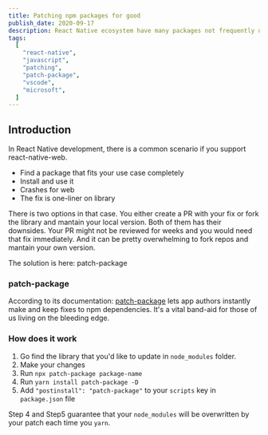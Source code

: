 ```yaml
---
title: Patching npm packages for good
publish_date: 2020-09-17
description: React Native ecosystem have many packages not frequently updated and I will work through how to bandaid those packages
tags:
  [
    "react-native",
    "javascript",
    "patching",
    "patch-package",
    "vscode",
    "microsoft",
  ]
---
```


## Introduction

In React Native development, there is a common scenario if you support react-native-web.

- Find a package that fits your use case completely
- Install and use it
- Crashes for web
- The fix is one-liner on library

There is two options in that case. You either create a PR with your fix or fork the library and mantain your local version. Both of them has their downsides. Your PR might not be reviewed for weeks and you would need that fix immediately. And it can be pretty overwhelming to fork repos and mantain your own version.

The solution is here: patch-package

### patch-package

According to its documentation: [patch-package](https://www.npmjs.com/package/patch-package) lets app authors instantly make and keep fixes to npm dependencies. It's a vital band-aid for those of us living on the bleeding edge.

### How does it work

1. Go find the library that you'd like to update in `node_modules` folder.
2. Make your changes
3. Run `npx patch-package package-name`
4. Run `yarn install patch-package -D`
5. Add `"postinstall": "patch-package"` to your `scripts` key in `package.json` file

Step 4 and Step5 guarantee that your `node_modules` will be overwritten by your patch each time you `yarn`.
